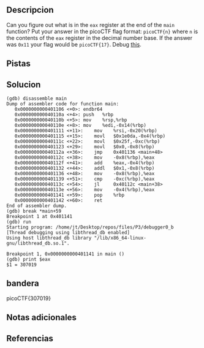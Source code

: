 ## Descripcion
Can you figure out what is in the `eax` register at the end of the `main` function? Put your answer in the picoCTF flag format: `picoCTF{n}` where `n` is the contents of the `eax` register in the decimal number base. If the answer was `0x11` your flag would be `picoCTF{17}`. Debug [this](https://artifacts.picoctf.net/c/520/debugger0_b).

## Pistas

## Solucion
```
(gdb) disassemble main
Dump of assembler code for function main:
   0x0000000000401106 <+0>:	endbr64 
   0x000000000040110a <+4>:	push   %rbp
   0x000000000040110b <+5>:	mov    %rsp,%rbp
   0x000000000040110e <+8>:	mov    %edi,-0x14(%rbp)
   0x0000000000401111 <+11>:	mov    %rsi,-0x20(%rbp)
   0x0000000000401115 <+15>:	movl   $0x1e0da,-0x4(%rbp)
   0x000000000040111c <+22>:	movl   $0x25f,-0xc(%rbp)
   0x0000000000401123 <+29>:	movl   $0x0,-0x8(%rbp)
   0x000000000040112a <+36>:	jmp    0x401136 <main+48>
   0x000000000040112c <+38>:	mov    -0x8(%rbp),%eax
   0x000000000040112f <+41>:	add    %eax,-0x4(%rbp)
   0x0000000000401132 <+44>:	addl   $0x1,-0x8(%rbp)
   0x0000000000401136 <+48>:	mov    -0x8(%rbp),%eax
   0x0000000000401139 <+51>:	cmp    -0xc(%rbp),%eax
   0x000000000040113c <+54>:	jl     0x40112c <main+38>
   0x000000000040113e <+56>:	mov    -0x4(%rbp),%eax
   0x0000000000401141 <+59>:	pop    %rbp
   0x0000000000401142 <+60>:	ret    
End of assembler dump.
(gdb) break *main+59
Breakpoint 1 at 0x401141
(gdb) run
Starting program: /home/jt/Desktop/repos/files/P3/debugger0_b 
[Thread debugging using libthread_db enabled]
Using host libthread_db library "/lib/x86_64-linux-gnu/libthread_db.so.1".

Breakpoint 1, 0x0000000000401141 in main ()
(gdb) print $eax
$1 = 307019
```
## bandera
picoCTF{307019}

## Notas adicionales 

## Referencias